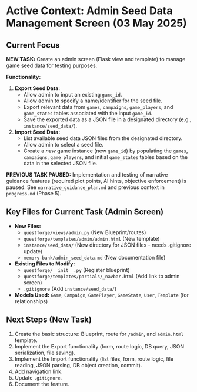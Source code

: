 # Active Context: Admin Seed Data Management Screen (03 May 2025)

## Current Focus

**NEW TASK:** Create an admin screen (Flask view and template) to manage game seed data for testing purposes.

**Functionality:**
1.  **Export Seed Data:**
    *   Allow admin to input an existing `game_id`.
    *   Allow admin to specify a name/identifier for the seed file.
    *   Export relevant data from `games`, `campaigns`, `game_players`, and `game_states` tables associated with the input `game_id`.
    *   Save the exported data as a JSON file in a designated directory (e.g., `instance/seed_data/`).
2.  **Import Seed Data:**
    *   List available seed data JSON files from the designated directory.
    *   Allow admin to select a seed file.
    *   Create a *new* game instance (new `game_id`) by populating the `games`, `campaigns`, `game_players`, and initial `game_states` tables based on the data in the selected JSON file.

**PREVIOUS TASK PAUSED:** Implementation and testing of narrative guidance features (required plot points, AI hints, objective enforcement) is paused. See `narrative_guidance_plan.md` and previous context in `progress.md` (Phase 5).

## Key Files for Current Task (Admin Screen)

*   **New Files:**
    *   `questforge/views/admin.py` (New Blueprint/routes)
    *   `questforge/templates/admin/admin.html` (New template)
    *   `instance/seed_data/` (New directory for JSON files - needs .gitignore update)
    *   `memory-bank/admin_seed_data.md` (New documentation file)
*   **Existing Files to Modify:**
    *   `questforge/__init__.py` (Register blueprint)
    *   `questforge/templates/partials/_navbar.html` (Add link to admin screen)
    *   `.gitignore` (Add `instance/seed_data/`)
*   **Models Used:** `Game`, `Campaign`, `GamePlayer`, `GameState`, `User`, `Template` (for relationships)

## Next Steps (New Task)

1.  Create the basic structure: Blueprint, route for `/admin`, and `admin.html` template.
2.  Implement the Export functionality (form, route logic, DB query, JSON serialization, file saving).
3.  Implement the Import functionality (list files, form, route logic, file reading, JSON parsing, DB object creation, commit).
4.  Add navigation link.
5.  Update `.gitignore`.
6.  Document the feature.
